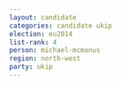 ```yaml
---
layout: candidate
categories: candidate ukip
election: eu2014
list-rank: 4
person: michael-mcmanus
region: north-west
party: ukip
---
```

